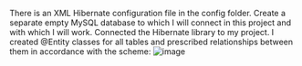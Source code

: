 There is an XML Hibernate configuration file in the config folder.
Create a separate empty MySQL database to which I will connect in this project and with which I will work.
Connected the Hibernate library to my project.
I created @Entity classes for all tables and prescribed relationships between them in accordance with the scheme:
![image](https://user-images.githubusercontent.com/59205706/235639468-c2b43aa6-69b4-488b-9825-b6ff5577c9c3.png)
